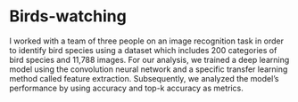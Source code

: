 # Birds-watching

I worked with a team of three people on an image recognition task in order to identify bird species using a dataset which includes 200 categories of bird species and 11,788 images. For our analysis, we trained a deep learning model using the convolution neural network and a specific transfer learning method called feature extraction. Subsequently, we analyzed the model’s performance by using accuracy and top-k accuracy as metrics.
